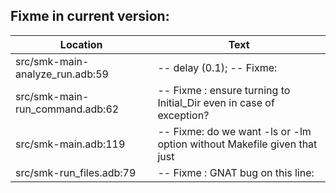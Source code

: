 Fixme in current version:
-------------------------

Location | Text
---------|-----
src/smk-main-analyze_run.adb:59|--        delay (0.1); -- Fixme:
src/smk-main-run_command.adb:62|      -- Fixme : ensure turning to Initial_Dir even in case of exception?
src/smk-main.adb:119|   -- Fixme: do we want -ls or -lm option without Makefile given that just
src/smk-run_files.adb:79|               -- Fixme : GNAT bug on this line:
